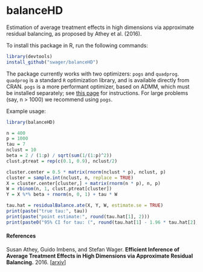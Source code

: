 # balanceHD
Estimation of average treatment effects in high dimensions via approximate residual balancing, as proposed by Athey et al. (2016).

To install this package in R, run the following commands:

```R
library(devtools) 
install_github("swager/balanceHD")
```

The package currently works with two optimizers: `pogs` and `quadprog`. `quadprog` is a standard `R` optimization library, and is available directly from CRAN. `pogs` is a more performant optimizer, based on ADMM, which must be installed separately; see [this page](https://github.com/foges/pogs/blob/master/src/interface_r/README.md) for instructions. For large problems (say, n > 1000) we recommend using `pogs`.

Example usage:

```R
library(balanceHD)

n = 400
p = 1000
tau = 7
nclust = 10
beta = 2 / (1:p) / sqrt(sum(1/(1:p)^2))
clust.ptreat = rep(c(0.1, 0.9), nclust/2)

cluster.center = 0.5 * matrix(rnorm(nclust * p), nclust, p)
cluster = sample.int(nclust, n, replace = TRUE)
X = cluster.center[cluster,] + matrix(rnorm(n * p), n, p)
W = rbinom(n, 1, clust.ptreat[cluster])
Y = X %*% beta + rnorm(n, 0, 1) + tau * W

tau.hat = residualBalance.ate(X, Y, W, estimate.se = TRUE)
print(paste("true tau:", tau))
print(paste("point estimate:", round(tau.hat[1], 2)))
print(paste0("95% CI for tau: (", round(tau.hat[1] - 1.96 * tau.hat[2], 2), ", ", round(tau.hat[1] + 1.96 * tau.hat[2], 2), ")"))
```

#### References
Susan Athey, Guido Imbens, and Stefan Wager.
<b>Efficient Inference of Average Treatment Effects in High Dimensions via Approximate Residual Balancing.</b>
2016.
[<a href="http://arxiv.org/pdf/1604.07125.pdf">arxiv</a>]
